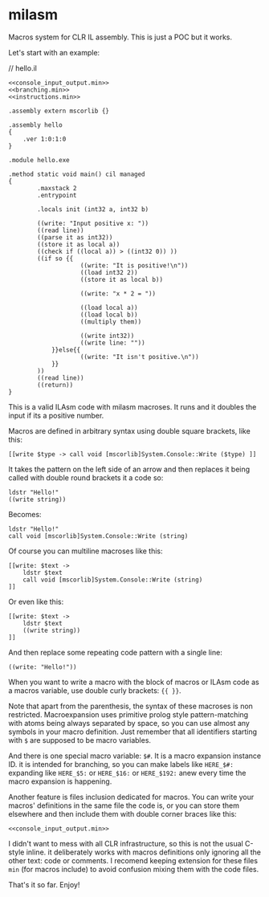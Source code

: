 milasm
======

Macros system for CLR IL assembly. This is just a POC but it works.

Let's start with an example:

// hello.il

    <<console_input_output.min>>
    <<branching.min>>
    <<instructions.min>>
    
    .assembly extern mscorlib {}
    
    .assembly hello
    {
        .ver 1:0:1:0
    }
    
    .module hello.exe
    
    .method static void main() cil managed
    {
            .maxstack 2
            .entrypoint
        
            .locals init (int32 a, int32 b)

            ((write: "Input positive x: "))
            ((read line))
            ((parse it as int32))
            ((store it as local a))
            ((check if ((local a)) > ((int32 0)) ))
            ((if so {{
                        ((write: "It is positive!\n")) 
                        ((load int32 2))
                        ((store it as local b))
                         
                        ((write: "x * 2 = "))
    
                        ((load local a))
                        ((load local b))
                        ((multiply them))

                        ((write int32))      
                        ((write line: ""))      
                }}else{{
                        ((write: "It isn't positive.\n"))
                }} 
            ))
            ((read line))           
            ((return))
    }

This is a valid ILAsm code with milasm macroses. It runs and it doubles the input if its a positive number.

Macros are defined in arbitrary syntax using double square brackets, like this:

    [[write $type -> call void [mscorlib]System.Console::Write ($type) ]]

It takes the pattern on the left side of an arrow and then replaces it being called with double round brackets it a code so:

    ldstr "Hello!"
    ((write string))
    
Becomes:

    ldstr "Hello!"
    call void [mscorlib]System.Console::Write (string)
    
Of course you can multiline macroses like this:

    [[write: $text -> 
	    ldstr $text 
	    call void [mscorlib]System.Console::Write (string) 
    ]]

Or even like this:

    [[write: $text -> 
        ldstr $text 
        ((write string))
    ]]

And then replace some repeating code pattern with a single line:

    ((write: "Hello!"))
    
When you want to write a macro with the block of macros or ILAsm code as a macros variable, use double curly brackets: `{{ }}`.

Note that apart from the parenthesis, the syntax of these macroses is non restricted. Macroexpansion uses primitive prolog style pattern-matching with atoms being always separated by space, so you can use almost any symbols in your macro definition. Just remember that all identifiers starting with `$` are supposed to be macro variables. 

And there is one special macro variable: `$#`. It is a macro expansion instance ID. it is intended for branching, so you can make labels like `HERE_$#:` expanding like `HERE_$5:` or `HERE_$16:` or `HERE_$192:` anew every time the macro expansion is happening.

Another feature is files inclusion dedicated for macros. You can write your macros' definitions in the same file the code is, or you can store them elsewhere and then include them with double corner braces like this:

    <<console_input_output.min>>
 
I didn't want to mess with all CLR infrastructure, so this is not the usual C-style inline. it deliberately works with macros definitions only ignoring all the other text: code or comments. I recomend keeping extension for these files `min` (for macros include) to avoid confusion mixing them with the code files.

That's it so far. Enjoy!
